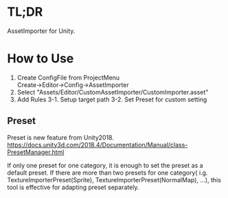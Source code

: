 # TL;DR

AssetImporter for Unity.


# How to Use
1. Create ConfigFile from ProjectMenu
	Create→Editor→Config→AssetImporter
2. Select "Assets/Editor/CustomAssetImporter/CustomImporter.asset"
3. Add Rules
	3-1. Setup target path
	3-2. Set Preset for custom setting

## Preset
Preset is new feature from Unity2018.
https://docs.unity3d.com/2018.4/Documentation/Manual/class-PresetManager.html

If only one preset for one category, it is enough to set the preset as a default preset.
If there are more than two presets for one category( i.g. TextureImporterPreset(Sprite), TextureImporterPreset(NormalMap), ...),
this tool is effective for adapting preset separately.




